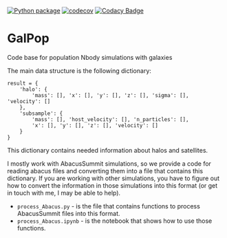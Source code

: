 [![Python package](https://github.com/KSU-Cosmo/GalPop/actions/workflows/python-package.yml/badge.svg)](https://github.com/KSU-Cosmo/GalPop/actions/workflows/python-package.yml)
[![codecov](https://codecov.io/gh/KSU-Cosmo/GalPop/graph/badge.svg?token=43UK7SMTWP)](https://codecov.io/gh/KSU-Cosmo/GalPop)
[![Codacy Badge](https://app.codacy.com/project/badge/Grade/bce28a3599604d0fab140839d8965a45)](https://app.codacy.com/gh/KSU-Cosmo/GalPop/dashboard?utm_source=gh&utm_medium=referral&utm_content=&utm_campaign=Badge_grade)

 # GalPop 
Code base for population Nbody simulations with galaxies

The main data structure is the following dictionary:

    result = {
        'halo': {
            'mass': [], 'x': [], 'y': [], 'z': [], 'sigma': [], 'velocity': []
        },
        'subsample': {
            'mass': [], 'host_velocity': [], 'n_particles': [],
            'x': [], 'y': [], 'z': [], 'velocity': []
        }
    }

This dictionary contains needed information about halos and satellites.

I mostly work with AbacusSummit simulations, so we provide a code for reading abacus files and converting them into a file that contains this dictionary.
If you are working with other simulations, you have to figure out how to convert the information in those simulations into this format (or get in touch with me, I may be able to help).

* `process_Abacus.py` - is the file that contains functions to process AbacusSummit files into this format.
* `process_Abacus.ipynb` - is the notebook that shows how to use those functions.
